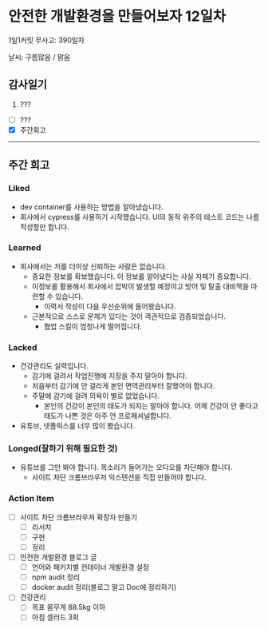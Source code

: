 # 안전한 개발환경을 만들어보자 12일차

1일1커밋 무사고: 390일차

날씨: 구름많음 / 맑음

## 감사일기

1. ???

- [ ] ???
- [x] 주간회고

---

## 주간 회고

### Liked

- dev container를 사용하는 방법을 알아냈습니다.
- 회사에서 cypress를 사용하기 시작했습니다. UI의 동작 위주의 테스트 코드는 나름 작성할만 합니다.

### Learned

- 회사에서는 저를 더이상 신뢰하는 사람은 없습니다.
  - 중요한 정보를 확보했습니다. 이 정보를 알아냈다는 사실 자체가 중요합니다.
  - 이정보를 활용해서 회사에서 압박이 발생할 예정이고 방어 및 탈출 대비책을 마련할 수 있습니다.
    - 이력서 작성이 다음 우선순위에 들어왔습니다.
  - 근본적으로 스스로 문제가 있다는 것이 객관적으로 검증되었습니다.
    - 협업 스킬이 엄청나게 떨어집니다.

### Lacked

- 건강관리도 실력입니다.
  - 감기에 걸려서 작업진행에 지장을 주지 말아야 합니다.
  - 처음부터 감기에 안 걸리게 본인 면역관리부터 잘했어야 합니다.
  - 주말에 감기에 걸려 의욕이 별로 없었습니다.
    - 본인의 건강이 본인의 태도가 되지는 말아야 합니다. 어제 건강이 안 좋다고 태도가 나쁜 것은 아주 언 프로페셔널합니다.
- 유튜브, 넷플릭스를 너무 많이 봤습니다.

### Longed(잘하기 위해 필요한 것)

- 유튜브를 그만 봐야 합니다. 목소리가 들어가는 오디오를 차단해야 합니다.
  - 사이트 차단 크롬브라우저 익스텐션을 직접 만들어야 합니다.

### Action Item

- [ ] 사이트 차단 크롬브라우져 확장자 만들기
  - [ ] 리서치
  - [ ] 구현
  - [ ] 정리
- [ ] 안전한 개발환경 블로그 글
  - [ ] 언어와 패키지별 컨테이너 개발환경 설정
  - [ ] npm audit 정리
  - [ ] docker audit 정리(블로그 말고 Doc에 정리하기)
- [ ] 건강관리
  - [ ] 목표 몸무게 88.5kg 이하
  - [ ] 아침 셀러드 3회
